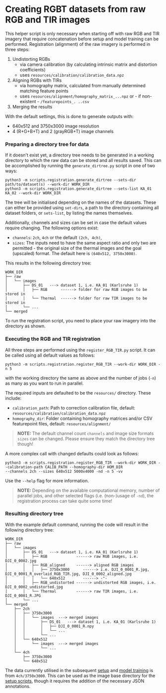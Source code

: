 # Creating RGBT datasets from raw RGB and TIR images

This helper script is only necessary when starting off with raw RGB and TIR imagery that require concatenation before setup and model training can be performed. Registration (alignment) of the raw imagery is performed in three steps:
1. Undistorting RGBs
   - via camera calibration (by calculating intrinsic matrix and distortion coefficients)
   - uses `resources/calibration/calibration_data.npz`
2. Aligning RGBs with TIRs 
   - via homography matrix, calculated from manually determined matching feature points
   - uses `resources/alignment/homography_matrix_...npz` or - if non-existent - `/featurepoints_.
     ..csv`
3. Merging the results

With the default settings, this is done to generate outputs with:
 - 640x512 and 3750x3000 image resolution
 - 4 (R+G+B+T) and 2 (grayRGB+T) image channels

### Preparing a directory tree for data

If it doesn't exist yet, a directory tree needs to be generated in a working directory
to which the raw data can be stored and all results saved.
This can be accomplished by running the `generate_dirtree.py` script in one of two ways:

```
python3 -m scripts.registration.generate_dirtree --sets-dir path/to/dataset(s) --work-dir WORK_DIR
python3 -m scripts.registration.generate_dirtree --sets-list KA_01 KA_02 --work-dir WORK_DIR
```

The tree will be initialised depending on the names of the datasets.
These can either be provided using `set-dirs`, a path to the directory containing all dataset folders,
or `sets-list`, by listing the names themselves.

Additionally, channels and sizes can be set in case the default values require changing.
The following options exist:
- `channels`: `2ch`, `4ch` or the default `(2ch, 4ch)`,
- `sizes`: The inputs need to have the same aspect ratio and only two are permitted -
the original size of the thermal images and the goal (upscaled) format.
The default here is `(640x512, 3750x3000)`.

This results in the following directory tree:
```
WORK_DIR
├── raw
│   └── images
│       ├── DS_01   ---> dataset 1, i.e. KA_01 (Karlsruhe 1)
│       │   ├── RGB      ------> folder for raw RGB images to be stored in
│       │   └── Thermal  ------> folder for raw TIR images to be stored in
│       └── ...
└── merged
```
To run the registration script, you need to place your raw imagery into the directory as shown.

### Executing the RGB and TIR registration

All three steps are performed using the `register_RGB_TIR.py` script.
It can be called using all default values as follows:

```
python3 -m scripts.registration.register_RGB_TIR --work-dir WORK_DIR -n 5
```
with the working directory the same as above and the number of jobs (`-n`) as many as you want to run in parallel.

The required inputs are defaulted to be the `resources/` directory. These include:

- `calibration_path`: Path to correction calibration file, default: `resources/calibration/calibration_data.npz`
- `homography_dir`: Folder containing homography matrices and/or CSV featurepoint files, default: `resources/alignment/`

> **NOTE:** The default channel count `channels` and image size formats `sizes` can be changed.
> Please ensure they match the directory tree though!

A more complex call with changed defaults could look as follows:

```
python3 -m scripts.registration.register_RGB_TIR --work-dir WORK_DIR --calibration-path CALIB_PATH --homography-dir HOM_DIR
--channels 2ch --sizes 640x512 5000x4000 -nd -n 5 -vv
```
Use the `--help` flag for more information.

> **NOTE:** Depending on the available computational memory, number of parallel jobs,
> and other selected flags (i.e. (non-)usage of `-nd`), the registration process can take quite some time!

### Resulting directory tree

With the example default command, running the code will result in the following directory tree:
```
WORK_DIR
├── raw
│   └── images
│       ├── DS_01   ---> dataset 1, i.e. KA_01 (Karlsruhe 1)
│       │   ├── RGB             ------> raw RGB images, i.e. DJI_0_0002.jpg
│       │   ├── RGB_aligned     ------> aligned RGB images
│       │   │   ├── 3750x3000      ------> i.e. DJI_0_0001_R.jpg, DJI_0_0001_R_overlaid_RGB_TIR.jpg, DJI_0_0002_aligned.jpg
│       │   │   └── 640x512        ------> -"-
│       │   ├── RGB_undistorted ------> undistorted RGB images, i.e. DJI_0_0002_undistorted.jpg
│       │   └── Thermal         ------> raw TIR images, i.e. DJI_0_0001_R.JPG
│       └── ...
└── merged
    ├── 2ch
    │   ├── 3750x3000
    │   │   └── images  ---> merged images
    │   │       ├── DS_01   ---> dataset 1, i.e. KA_01 (Karlsruhe 1)
    │   │       │   ├── DJI_0_0001_R.npy
    │   │       │   └── ...
    │   │       └── ...
    │   └── 640x512
    │       └── images  ---> merged images
    │           └── ...
    └── 4ch
        ├── 3750x3000
        └── 640x512
```
The data currently utilised in the subsequent [setup](../setup/README.md) and [model training](../segm_models/README.md) is from `4ch/3750x3000`. 
This can be used as the image base directory for the [setup scripts](../setup/README.md), though it 
requires the addition of the necessary JSON annotations.